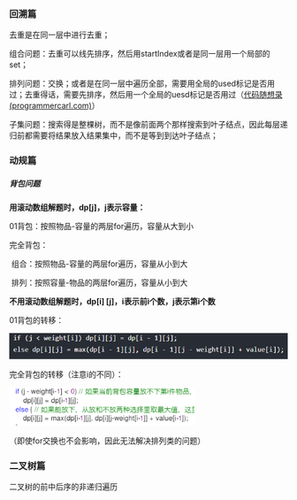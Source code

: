 ### 回溯篇

去重是在同一层中进行去重；

组合问题：去重可以线先排序，然后用startIndex或者是同一层用一个局部的set；

排列问题：交换；或者是在同一层中遍历全部，需要用全局的used标记是否用过；去重得话，需要先排序，然后用一个全局的uesd标记是否用过（[代码随想录 (programmercarl.com)](https://www.programmercarl.com/0047.全排列II.html#_47-全排列-ii)）

子集问题：搜索得是整棵树，而不是像前面两个那样搜索到叶子结点，因此每层递归前都需要将结果放入结果集中，而不是等到到达叶子结点；



### 动规篇

##### 背包问题

**用滚动数组解题时，dp[j]，j表示容量：**

01背包：按照物品-容量的两层for遍历，容量从大到小

完全背包：

​	组合：按照物品-容量的两层for遍历，容量从小到大

​	排列：按照容量-物品的两层for遍历，容量从小到大

**不用滚动数组解题时，dp[i] [j]，i表示前i个数，j表示第i个数**

01背包的转移：

![image-20220420172654351](用到的图片/image-20220420172654351.png)

完全背包的转移（注意i的不同）：

![image-20220420172720253](用到的图片/image-20220420172720253.png)

（即使for交换也不会影响，因此无法解决排列类的问题）



### 二叉树篇

二叉树的前中后序的非递归遍历